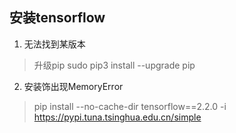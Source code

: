 ## 安装tensorflow
1. 无法找到某版本
> 升级pip sudo pip3 install --upgrade pip
2. 安装饰出现MemoryError
> pip install --no-cache-dir tensorflow==2.2.0 -i https://pypi.tuna.tsinghua.edu.cn/simple
